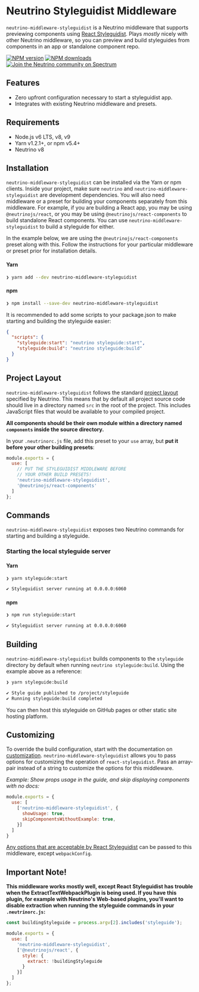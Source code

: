 # Neutrino Styleguidist Middleware

`neutrino-middleware-styleguidist` is a Neutrino middleware that supports previewing components using
[React Styleguidist](https://react-styleguidist.js.org/). Plays _mostly_ nicely with
other Neutrino middleware, so you can preview and build styleguides from components in an app or standalone
component repo.

[![NPM version][npm-image]][npm-url]
[![NPM downloads][npm-downloads]][npm-url]
[![Join the Neutrino community on Spectrum][spectrum-image]][spectrum-url]

## Features

- Zero upfront configuration necessary to start a styleguidist app.
- Integrates with existing Neutrino middleware and presets.

## Requirements

- Node.js v6 LTS, v8, v9
- Yarn v1.2.1+, or npm v5.4+
- Neutrino v8

## Installation

`neutrino-middleware-styleguidist` can be installed via the Yarn or npm clients. Inside your project, make sure
`neutrino` and `neutrino-middleware-styleguidist` are development dependencies. You will also need middleware
or a preset for building your components separately from this middleware. For example, if you are building a
React app, you may be using `@neutrinojs/react`, or you may be using `@neutrinojs/react-components` to build
standalone React components. You can use `neutrino-middleware-styleguidist` to build a styleguide for either.

In the example below, we are using the `@neutrinojs/react-components` preset along with this.
Follow the instructions for your particular middleware or preset prior for installation details.

#### Yarn

```bash
❯ yarn add --dev neutrino-middleware-styleguidist
```

#### npm

```bash
❯ npm install --save-dev neutrino-middleware-styleguidist
```

It is recommended to add some scripts to your package.json to make starting and building the styleguide
easier:

```json
{
  "scripts": {
    "styleguide:start": "neutrino styleguide:start",
    "styleguide:build": "neutrino styleguide:build"
  }
}
```

## Project Layout

`neutrino-middleware-styleguidist` follows the standard [project layout](https://neutrino.js.org/project-layout)
specified by Neutrino. This means that by default all project source code should live in a directory named `src` in the
root of the project. This includes JavaScript files that would be available to your compiled project.

**All components should be their own module within a directory named `components` inside the source directory.**

In your `.neutrinorc.js` file, add this preset to your `use` array, but **put it before your other building presets**:

```js
module.exports = {
  use: [
    // PUT THE STYLEGUIDIST MIDDLEWARE BEFORE
    // YOUR OTHER BUILD PRESETS!
    'neutrino-middleware-styleguidist',
    '@neutrinojs/react-components'
  ]
};
```

## Commands

`neutrino-middleware-styleguidist` exposes two Neutrino commands for starting and building a styleguide.

### Starting the local styleguide server

#### Yarn

```bash
❯ yarn styleguide:start

✔ Styleguidist server running at 0.0.0.0:6060
```

#### npm

```bash
❯ npm run styleguide:start

✔ Styleguidist server running at 0.0.0.0:6060
```

## Building

`neutrino-middleware-styleguidist` builds components to the `styleguide` directory by default when running
`neutrino styleguide:build`. Using the example above as a reference:

```bash
❯ yarn styleguide:build

✔ Style guide published to /project/styleguide
✔ Running styleguide:build completed
```

You can then host this styleguide on GitHub pages or other static site hosting platform.

## Customizing

To override the build configuration, start with the documentation on [customization](https://neutrino.js.org/customization).
`neutrino-middleware-styleguidist` allows you to pass options for customizing the operation of
`react-styleguidist`. Pass an array-pair instead of a string to customize the options for this middleware.

_Example: Show props usage in the guide, and skip displaying components with no docs:_

```js
module.exports = {
  use: [
    ['neutrino-middleware-styleguidist', {
      showUsage: true,
      skipComponentsWithoutExample: true,
    }]
  ]
}
```

[Any options that are acceptable by React Styleguidist](https://react-styleguidist.js.org/docs/configuration.html)
can be passed to this middleware, except `webpackConfig`.

## Important Note!

**This middleware works mostly well, except React Styleguidist has trouble when the ExtractTextWebpackPlugin
is being used. If you have this plugin, for example with Neutrino's Web-based plugins, you'll want to disable
extraction when running the styleguide commands in your `.neutrinorc.js`:**

```js
const buildingStyleguide = process.argv[2].includes('styleguide');

module.exports = {
  use: [
    'neutrino-middleware-styleguidist',
    ['@neutrinojs/react', {
      style: {
        extract: !buildingStyleguide
      }
    }]
  ]
};
```

[npm-image]: https://img.shields.io/npm/v/neutrino-middleware-styleguidist.svg
[npm-downloads]: https://img.shields.io/npm/dt/neutrino-middleware-styleguidist.svg
[npm-url]: https://npmjs.org/package/neutrino-middleware-styleguidist
[spectrum-image]: https://withspectrum.github.io/badge/badge.svg
[spectrum-url]: https://spectrum.chat/neutrino
